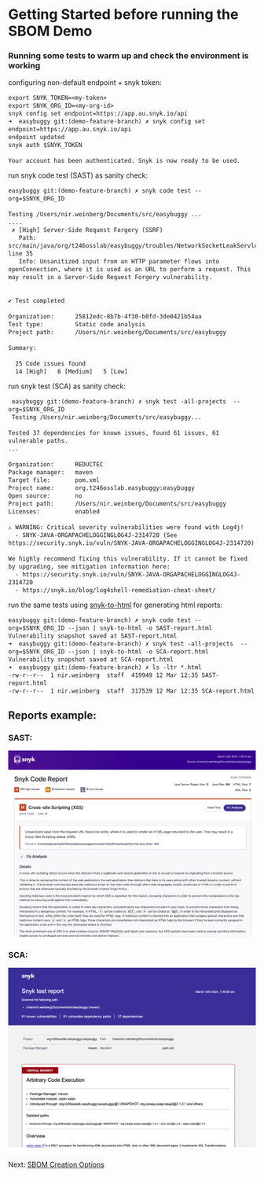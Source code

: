 # Getting Started before running the SBOM Demo

### Running some tests to warm up and check the environment is working
configuring non-default endpoint + snyk token:
```
export SNYK_TOKEN=<my-token>
export SNYK_ORG_ID=<my-org-id>
snyk config set endpoint=https://app.au.snyk.io/api
➜  easybuggy git:(demo-feature-branch) ✗ snyk config set endpoint=https://app.au.snyk.io/api
endpoint updated
snyk auth $SNYK_TOKEN

Your account has been authenticated. Snyk is now ready to be used.

```

run snyk code test (SAST) as sanity check:
```
easybuggy git:(demo-feature-branch) ✗ snyk code test --org=$SNYK_ORG_ID

Testing /Users/nir.weinberg/Documents/src/easybuggy ...
....
 ✗ [High] Server-Side Request Forgery (SSRF)
   Path: src/main/java/org/t246osslab/easybuggy/troubles/NetworkSocketLeakServlet.java, line 35
   Info: Unsanitized input from an HTTP parameter flows into openConnection, where it is used as an URL to perform a request. This may result in a Server-Side Request Forgery vulnerability.


✔ Test completed

Organization:      25812edc-8b7b-4f30-b0fd-3de0421b54aa
Test type:         Static code analysis
Project path:      /Users/nir.weinberg/Documents/src/easybuggy

Summary:

  25 Code issues found
  14 [High]   6 [Medium]   5 [Low]

```

run snyk test (SCA) as sanity check:
```
 easybuggy git:(demo-feature-branch) ✗ snyk test -all-projects  --org=$SNYK_ORG_ID
 Testing /Users/nir.weinberg/Documents/src/easybuggy...

Tested 37 dependencies for known issues, found 61 issues, 61 vulnerable paths.
...

Organization:      REDUCTEC
Package manager:   maven
Target file:       pom.xml
Project name:      org.t246osslab.easybuggy:easybuggy
Open source:       no
Project path:      /Users/nir.weinberg/Documents/src/easybuggy
Licenses:          enabled

⚠ WARNING: Critical severity vulnerabilities were found with Log4j!
  - SNYK-JAVA-ORGAPACHELOGGINGLOG4J-2314720 (See https://security.snyk.io/vuln/SNYK-JAVA-ORGAPACHELOGGINGLOG4J-2314720)

We highly recommend fixing this vulnerability. If it cannot be fixed by upgrading, see mitigation information here:
  - https://security.snyk.io/vuln/SNYK-JAVA-ORGAPACHELOGGINGLOG4J-2314720
  - https://snyk.io/blog/log4shell-remediation-cheat-sheet/
```

run the same tests using [snyk-to-html](https://docs.snyk.io/snyk-cli/scan-and-maintain-projects-using-the-cli/cli-tools/snyk-to-html) for generating html reports:
```
easybuggy git:(demo-feature-branch) ✗ snyk code test --org=$SNYK_ORG_ID --json | snyk-to-html -o SAST-report.html
Vulnerability snapshot saved at SAST-report.html
➜  easybuggy git:(demo-feature-branch) ✗ snyk test -all-projects  --org=$SNYK_ORG_ID --json | snyk-to-html -o SCA-report.html
Vulnerability snapshot saved at SCA-report.html
➜  easybuggy git:(demo-feature-branch) ✗ ls -ltr *.html
-rw-r--r--  1 nir.weinberg  staff  419949 12 Mar 12:35 SAST-report.html
-rw-r--r--  1 nir.weinberg  staff  317539 12 Mar 12:35 SCA-report.html
```
## Reports example:
### SAST:
![sast.png preview](https://github.com/nirw-snyk/sbom-demo/blob/main/images/sast.png)

### SCA:
![sca.png preview](https://github.com/nirw-snyk/sbom-demo/blob/main/images/sca.png)






###
Next: [SBOM Creation Options](https://github.com/nirw-snyk/sbom-demo/blob/main/SBOM-Creation-Options.md)